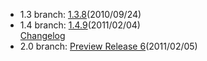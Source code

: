 - 1.3 branch: [1.3.8](http://www.symfony-project.org/installation)(2010/09/24)
- 1.4 branch: [1.4.9](http://www.symfony-project.org/installation)(2011/02/04)<br />
  [Changelog](/changelog/1_4)
- 2.0 branch: [Preview Release 6](http://symfony-reloaded.org/code)(2011/02/05)
